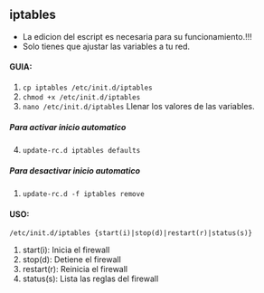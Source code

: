  ## iptables

 - La edicion del escript es necesaria para su funcionamiento.!!!
 - Solo tienes que ajustar las variables a tu red.

#### GUIA:
1. `cp iptables /etc/init.d/iptables`
2. `chmod +x /etc/init.d/iptables`
3. `nano /etc/init.d/iptables` Llenar los valores de las variables.

##### Para activar inicio automatico
4. `update-rc.d iptables defaults`

##### Para desactivar inicio automatico
1. `update-rc.d -f iptables remove`

#### USO:
`/etc/init.d/iptables {start(i)|stop(d)|restart(r)|status(s)}`
1. start(i): Inicia el firewall
2. stop(d): Detiene el firewall
3. restart(r): Reinicia el firewall
4. status(s): Lista las reglas del firewall

